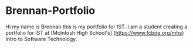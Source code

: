 # Brennan-Portfolio
Hi my name is Brennan this is my portfolio for IST. I am a student creating a portfolio for IST at [McIntosh High School's] (https://www.fcboe.org/mhs) Intro to Software Technology. 
